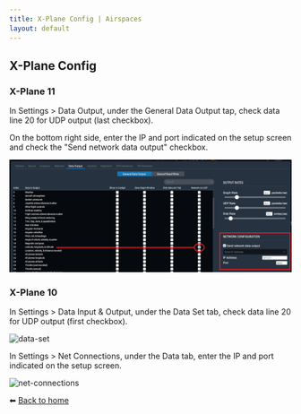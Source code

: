 ```yaml
---
title: X-Plane Config | Airspaces
layout: default
---
```


## X-Plane Config

### X-Plane 11

In Settings > Data Output, under the General Data Output tap, check data line 20 for UDP output (last checkbox).

On the bottom right side, enter the IP and port indicated on the setup screen and check the "Send network data output" checkbox.

![data-x-plane-11](./data-xpl11.png)

### X-Plane 10
In Settings > Data Input & Output, under the Data Set tab, check data line 20 for UDP output (first checkbox).

![data-set](./data-set.png)

In Settings > Net Connections, under the Data tab, enter the IP and port indicated on the setup screen.

![net-connections](./net-connections.png)

⬅ [Back to home](./)
